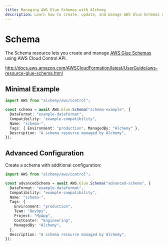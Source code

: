 ```yaml
---
title: Managing AWS Glue Schemas with Alchemy
description: Learn how to create, update, and manage AWS Glue Schemas using Alchemy Cloud Control.
---
```


# Schema

The Schema resource lets you create and manage [AWS Glue Schemas](https://docs.aws.amazon.com/glue/latest/userguide/) using AWS Cloud Control API.

http://docs.aws.amazon.com/AWSCloudFormation/latest/UserGuide/aws-resource-glue-schema.html

## Minimal Example

```ts
import AWS from "alchemy/aws/control";

const schema = await AWS.Glue.Schema("schema-example", {
  DataFormat: "example-dataformat",
  Compatibility: "example-compatibility",
  Name: "schema-",
  Tags: { Environment: "production", ManagedBy: "Alchemy" },
  Description: "A schema resource managed by Alchemy",
});
```

## Advanced Configuration

Create a schema with additional configuration:

```ts
import AWS from "alchemy/aws/control";

const advancedSchema = await AWS.Glue.Schema("advanced-schema", {
  DataFormat: "example-dataformat",
  Compatibility: "example-compatibility",
  Name: "schema-",
  Tags: {
    Environment: "production",
    Team: "DevOps",
    Project: "MyApp",
    CostCenter: "Engineering",
    ManagedBy: "Alchemy",
  },
  Description: "A schema resource managed by Alchemy",
});
```

